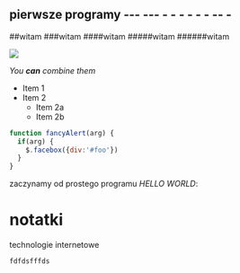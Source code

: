 ## pierwsze programy ---  --- - - - - - - -- -

##witam
###witam
####witam
#####witam
######witam


![](http://octodex.github.com/images/yaktocat.png)

*You **can** combine them*

* Item 1
* Item 2
  * Item 2a
  * Item 2b

```javascript
function fancyAlert(arg) {
  if(arg) {
    $.facebox({div:'#foo'})
  }
}
```




zaczynamy od prostego programu
*HELLO WORLD*:

notatki
=======

technologie internetowe

```
fdfdsfffds



```
